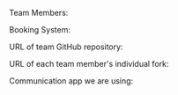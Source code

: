 Team Members: 

Booking System:

URL of team GitHub repository:

URL of each team member's individual fork:

Communication app we are using:
